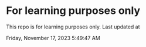 # For learning purposes only
This repo is for learning purposes only.
Last updated at

Friday, November 17, 2023 5:49:47 AM

